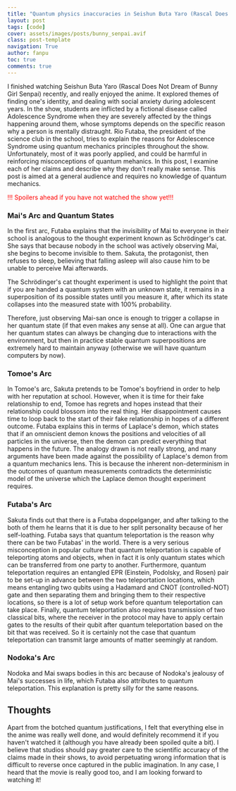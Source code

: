```yaml
---
title: "Quantum physics inaccuracies in Seishun Buta Yaro (Rascal Does Not Dream of Bunny Girl Senpai)"
layout: post
tags: [code]
cover: assets/images/posts/bunny_senpai.avif
class: post-template
navigation: True
author: fanpu
toc: true
comments: true
---
```


I finished watching Seishun Buta Yaro (Rascal Does Not Dream of Bunny Girl Senpai) recently, and really enjoyed the anime. It explored themes of finding one's identity, and dealing with social anxiety during adolescent years. In the show, students are inflicted by a fictional disease called Adolescence Syndrome when they are severely affected by the things happening around them, whose symptoms depends on the specific reason why a person is mentally distraught. Rio Futaba, the president of the science club in the school, tries to explain the reasons for Adolescence Syndrome using quantum mechanics principles throughout the show. Unfortunately, most of it was poorly applied, and could be harmful in reinforcing misconceptions of quantum mehanics. In this post, I examine each of her claims and describe why they don't really make sense. This post is aimed at a general audience and requires no knowledge of quantum mechanics.

<div style="color: red">!!! Spoilers ahead if you have not watched the show yet!!!</div>

### Mai's Arc and Quantum States
In the first arc, Futaba explains that the invisibility of Mai to everyone in their school is analogous to the thought experiment known as Schrödinger's cat. She says that because nobody in the school was actively observing Mai, she begins to become invisible to them. Sakuta, the protagonist, then refuses to sleep, believing that falling asleep will also cause him to be unable to perceive Mai afterwards.

The Schrödinger's cat thought experiment is used to highlight the point that if you are handed a quantum system with an unknown state, it remains in a superposition of its possible states until you measure it, after which its state collapses into the measured state with 100% probability. 

Therefore, just observing Mai-san once is enough to trigger a collapse in her quantum state (if that even makes any sense at all). One can argue that her quantum states can always be changing due to interactions with the environment, but then in practice stable quantum superpositions are extremely hard to maintain anyway (otherwise we will have quantum computers by now).

### Tomoe's Arc
In Tomoe's arc, Sakuta pretends to be Tomoe's boyfriend in order to help with her reputation at school. However, when it is time for their fake relationship to end, Tomoe has regrets and hopes instead that their relationship could blossom into the real thing. Her disappointment causes time to loop back to the start of their fake relationship in hopes of a different outcome. Futaba explains this in terms of Laplace's demon, which states that if an omniscient demon knows the positions and velocities of all particles in the universe, then the demon can predict everything that happens in the future. The analogy drawn is not really strong, and many arguments have been made against the possibility of Laplace's demon from a quantum mechanics lens. This is because the inherent non-determinism in the outcomes of quantum measurements contradicts the deterministic model of the universe which the Laplace demon thought experiment requires.

### Futaba's Arc
Sakuta finds out that there is a Futaba doppelganger, and after talking to the both of them he learns that it is due to her split personality because of her self-loathing. Futaba says that quantum teleportation is the reason why there can be two Futabas' in the world. There is a very serious misconception in popular culture that quantum teleportation is capable of teleporting atoms and objects, when in fact it is only quantum states which can be transferred from one party to another. Furthermore, quantum teleportation requires an entangled EPR (Einstein, Podolsky, and Rosen) pair to be set-up in advance between the two teleportation locations, which means entangling two qubits using a Hadamard and CNOT (controlled-NOT) gate and then separating them and bringing them to their respective locations, so there is a lot of setup work before quantum teleportation can take place. Finally, quantum teleportation also requires transmission of two classical bits, where the receiver in the protocol may have to apply certain gates to the results of their qubit after quantum teleportation based on the bit that was received. So it is certainly not the case that quantum teleportation can transmit large amounts of matter seemingly at random.

### Nodoka's Arc
Nodoka and Mai swaps bodies in this arc because of Nodoka's jealousy of Mai's successes in life, which Futaba also attributes to quantum teleportation. This explanation is pretty silly for the same reasons.

## Thoughts
Apart from the botched quantum justifications, I felt that everything else in the anime was really well done, and would definitely recommend it if you haven't watched it (although you have already been spoiled quite a bit). I believe that studios should pay greater care to the scientific accuracy of the claims made in their shows, to avoid perpetuating wrong information that is difficult to reverse once captured in the public imagination. In any case, I heard that the movie is really good too, and I am looking forward to watching it!
